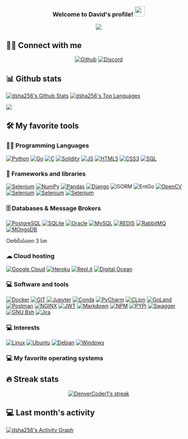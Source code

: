<!-- MORE https://github.com/alexandresanlim/Badges4-README.md-Profile -->


<h3 align="center">
    Welcome to David's profile!
    <img src="https://media.giphy.com/media/hvRJCLFzcasrR4ia7z/giphy.gif" width="28">
</h3>

<!--ANIMATED WELCOME TEXT -->
<p align="center">
    <a href="https://github.com/DenverCoder1/readme-typing-svg">
        <img
                src="https://readme-typing-svg.herokuapp.com/?lines=Software%20Engineer;More%20than%20two%20years%20of%20experience;Always%20learning%20new%20things;%20A%20Self-confidence%20and%20self-motivated&center=true&width=380&height=45"></a>
</p>


## 🙋‍♂️ Connect with me

<!-- Badges template - https://github.com/badges/shields -->
<p align="center">
    <a href="https://github.com/dsha256">
        <img alt="Github"
             src="https://img.shields.io/badge/GitHub-100000?style=for-the-badge&logo=github&logoColor=white"></a>
    <a href="https://discord.gg/tsTm3NX">
        <img alt="Discord"
             src="https://img.shields.io/badge/Discord-7289DA?style=for-the-badge&logo=discord&logoColor=white"></a>

</p>


## 📊 Github stats
<p>
    <a align="center" href="https://github-readme-stats.vercel.app/api?username=dsha256&show_icons=true&count_private=true&theme=react&hide_border=true&bg_color=1F222E&title_color=F85D7F&icon_color=F8D866"><img alt="dsha256's Github Stats"
                    src="https://github-readme-stats.vercel.app/api?username=dsha256&show_icons=true&count_private=true&theme=react&hide_border=true&bg_color=1F222E&title_color=F85D7F&icon_color=F8D866" /></a>
  <a align="center" href="https://denvercoder1-github-readme-stats.vercel.app/api/top-langs/?username=dsha256&langs_count=8&layout=compact&theme=react&hide_border=true&bg_color=1F222E&title_color=F85D7F&icon_color=F8D866">
    <img alt="dsha256's Top Languages" src="https://denvercoder1-github-readme-stats.vercel.app/api/top-langs/?username=dsha256&langs_count=8&layout=compact&theme=react&hide_border=true&bg_color=1F222E&title_color=F85D7F&icon_color=F8D866" /></a>
</p>

<p>
  <a align="center" href="https://github.com/ryo-ma/github-profile-trophy">
    <img src="https://github-profile-trophy.vercel.app/?username=dsha256&theme=monokai&column=8&no-frame=true&no-bg=true">
  </a>
</p>


## 🛠️ My favorite tools

### 👨‍💻 Programming Languages

<p>
    <a href="#">
        <img alt="Python"
             src="https://img.shields.io/badge/Python-3776AB?style=for-the-badge&logo=python&logoColor=white"></a>
     <a href="#">
        <img alt="Go"
             src="https://img.shields.io/badge/Go-00ADD8?style=for-the-badge&logo=go&logoColor=white"/></a>
    <a href="#">
        <img alt="C"
             src="https://img.shields.io/badge/c-%2300599C.svg?style=for-the-badge&logo=c&logoColor=white"/></a>
    <a href="#">
        <img alt="Solidity"
             src="https://img.shields.io/badge/Solidity-e6e6e6?style=for-the-badge&logo=solidity&logoColor=black"/></a>
    <a href="#">
        <img alt="JS"
             src="https://img.shields.io/badge/JavaScript-323330?style=for-the-badge&logo=javascript&logoColor=F7DF1E"/></a>
   <a href="#">
        <img alt="HTML5"
             src="https://img.shields.io/badge/HTML5-E34F26?style=for-the-badge&logo=html5&logoColor=white"/></a>
    <a href="#">
        <img alt="CSS3"
             src="https://img.shields.io/badge/CSS3-1572B6?style=for-the-badge&logo=css3&logoColor=white"/></a>
    <a href="#">
        <img alt="SQL"
             src="https://img.shields.io/badge/SQL%20-%23025E8C.svg?style=for-the-badge&logo=amazon-dynamodb&logoColor=white"></a>
    
</p>


### 🧰 Frameworks and libraries

<p>
    <a href="#">
        <img alt="Selenium"
             src="https://img.shields.io/badge/web3.js-F16822?style=for-the-badge&logo=web3.js&logoColor=white"/></a>
    <a href="#">
        <img alt="NumPy"
             src="https://img.shields.io/badge/numpy-%23013243.svg?style=for-the-badge&logo=numpy&logoColor=white"></a>
    <a href="#">
        <img alt="Pandas"
             src="https://img.shields.io/badge/pandas-%23150458.svg?style=for-the-badge&logo=pandas&logoColor=white"></a>
    <a href="#">
        <img alt="Django"
             src="https://img.shields.io/badge/Django-092E20?style=for-the-badge&logo=django&logoColor=green"></a>
    <img alt="GORM"
             src="https://img.shields.io/badge/GORM-00ADD8?style=for-the-badge&logo=go&logoColor=white"/></a>
    <img alt="EntGo"
             src="https://img.shields.io/badge/Ent Go-00ADD8?style=for-the-badge&logo=go&logoColor=white"/></a>
    <a href="#">
        <img alt="OpenCV"
             src="https://img.shields.io/badge/OpenCV-27338e?style=for-the-badge&logo=OpenCV&logoColor=white"/></a>
    <a href="#">
        <img alt="Selenium"
             src="https://img.shields.io/badge/Selenium-43B02A?style=for-the-badge&logo=Selenium&logoColor=white"/></a>
    <a href="#">
        <img alt="Selenium"
             src="https://img.shields.io/badge/CMake-064F8C?style=for-the-badge&logo=cmake&logoColor=white"/></a>
    <a href="#">
        <img alt="Selenium"
             src="https://img.shields.io/badge/Flask-000000?style=for-the-badge&logo=flask&logoColor=white"/></a>
</p>

### 🗄️ Databases & Message Brokers

<p>
    <a href="#">
        <img alt="PostgreSQL"
             src="https://img.shields.io/badge/PostgreSQL-316192?style=for-the-badge&logo=postgresql&logoColor=white"/></a>
    <a href="#">
        <img alt="SQLite"
             src="https://img.shields.io/badge/SQLite-07405E?style=for-the-badge&logo=sqlite&logoColor=white"/></a>
    <a href="#">
        <img alt="Oracle"
             src="https://img.shields.io/badge/Oracle-F80000?style=for-the-badge&logo=oracle&logoColor=black"/></a>
    <a href="#">
        <img alt="MySQL"
             src="https://img.shields.io/badge/MySQL-005C84?style=for-the-badge&logo=mysql&logoColor=white"/></a>
    <a href="#">
        <img alt="REDIS"
             src="https://img.shields.io/badge/redis-%23DD0031.svg?&style=for-the-badge&logo=redis&logoColor=white"/></a>
    <a href="#">
        <img alt="RabbitMQ"
             src="https://img.shields.io/badge/rabbitmq-%23FF6600.svg?&style=for-the-badge&logo=rabbitmq&logoColor=white"/></a>
    <a href="#">
        <img alt="MOngoDB"
             src="https://img.shields.io/badge/MongoDB-4EA94B?style=for-the-badge&logo=mongodb&logoColor=white"/></a>
    
</p> Oთხშაბათი 3 სთ 

### ☁ Cloud hosting
<p>
    <a href="#">
        <img alt="Google Cloud"
             src="https://img.shields.io/badge/Google_Cloud-4285F4?style=for-the-badge&logo=google-cloud&logoColor=white"></a>
    <a href="#">
        <img alt="Heroku"
             src="https://img.shields.io/badge/heroku-%23430098.svg?style=for-the-badge&logo=heroku&logoColor=white"/></a>
    <a href="#">
        <img alt="Repl.it"
             src="https://img.shields.io/badge/Repl.it-%230D101E.svg?style=for-the-badge&logo=Repl.it&logoColor=white"/></a>
    <a href="#">
        <img alt="Digital Ocean"
             src="https://img.shields.io/badge/Digital_Ocean-0080FF?style=for-the-badge&logo=DigitalOcean&logoColor=white"></a>
    <a href="#"><img alt="" src=""></a>
    <a href="#"><img alt="" src=""></a>
    <a href="#"><img alt="" src=""></a>
    <a href="#"><img alt="" src=""></a>
</p>

### 💻 Software and tools
<p>
    <a href="#">
        <img alt="Docker"
             src="https://img.shields.io/badge/Docker-2CA5E0?style=for-the-badge&logo=docker&logoColor=white"></a>
    <a href="#">
        <img alt="GIT"
             src="https://img.shields.io/badge/Git-F05032?style=for-the-badge&logo=git&logoColor=white"></a>
    <a href="#">
        <img alt="Jupyter"
             src="https://img.shields.io/badge/Jupyter-F37626.svg?&style=for-the-badge&logo=Jupyter&logoColor=white"></a>
    <a href="#">
        <img alt="Conda"
             src="https://img.shields.io/badge/conda-342B029.svg?&style=for-the-badge&logo=anaconda&logoColor=white"></a>
    <a href="#">
        <img alt="PyCharm"
             src="https://img.shields.io/badge/pycharm-143?style=for-the-badge&logo=pycharm&logoColor=black&color=black&labelColor=green"></a>
    <a href="#">
        <img alt="CLion"
             src="https://img.shields.io/badge/CLion-143?style=for-the-badge&logo=clion&logoColor=black&color=black&labelColor=orange"></a>
    <a href="#">
        <img alt="GoLand"
             src="https://img.shields.io/badge/GoLand%20-143?style=for-the-badge&logo=Go%20IDEA&logoColor=black&color=black&labelColor=yellow"></a>
    <a href="#">
        <img alt="Postman"
             src="https://img.shields.io/badge/Postman-FF6C37?style=for-the-badge&logo=Postman&logoColor=white"></a>
    <a href="#">
        <img alt="NGINX" 
             src="https://img.shields.io/badge/Nginx-009639?style=for-the-badge&logo=nginx&logoColor=white"></a>
    <a href="#">
        <img alt="JWT" 
             src="https://img.shields.io/badge/JWT-000000?style=for-the-badge&logo=JSON%20web%20tokens&logoColor=white"></a>
    <a href="#">
        <img alt="Markdown" 
             src="https://img.shields.io/badge/Markdown-000000?style=for-the-badge&logo=markdown&logoColor=white"></a>
    <a href="#">
        <img alt="NPM" 
             src="https://img.shields.io/badge/npm-CB3837?style=for-the-badge&logo=npm&logoColor=white"></a>
    <a href="#">
        <img alt="PYPi" 
             src="https://img.shields.io/badge/pypi-3775A9?style=for-the-badge&logo=pypi&logoColor=white"></a>
    <!-- <a href="#">
        <img alt="Redis" 
             src="https://img.shields.io/badge/redis-CC0000.svg?&style=for-the-badge&logo=redis&logoColor=white"></a> -->
    <a href="#">
        <img alt="Swagger" 
             src="https://img.shields.io/badge/Swagger-85EA2D?style=for-the-badge&logo=Swagger&logoColor=white"></a>
    <a href="#">
        <img alt="GNU Bsh" 
             src="https://img.shields.io/badge/GNU%20Bash-4EAA25?style=for-the-badge&logo=GNU%20Bash&logoColor=white"></a>
    <a href="#">
        <img alt="Jira" 
             src="https://img.shields.io/badge/Jira-0052CC?style=for-the-badge&logo=Jira&logoColor=white"></a>
</p>

### 💻 Interests


<p>
    <a href="#"><img alt="Linux"
                     src="https://img.shields.io/badge/Linux-FCC624?style=for-the-badge&logo=linux&logoColor=black"></a>
    <a href="#"><img alt="Ubuntu"
                     src="https://img.shields.io/badge/Ubuntu-E95420?style=for-the-badge&logo=ubuntu&logoColor=white"></a>
    <a href="#"><img alt="Debian"
                     src="https://img.shields.io/badge/Debian-A81D33?style=for-the-badge&logo=debian&logoColor=white"></a>
    <a href="#"><img alt="Windows"
                     src="https://img.shields.io/badge/Windows-0078D6?style=for-the-badge&logo=windows&logoColor=white"></a>

### 💻 My favorite operating systems

## 🔥 Streak stats

<!-- GitHub Readme Streak Stats - https://github.com/DenverCoder1/github-readme-streak-stats -->
<p align="center">
  <a href="#">
    <img title="🔥 Streak stats" alt="DenverCoder1's streak" src="https://github-readme-streak-stats.herokuapp.com/?user=dsha256&theme=monokai-metallian&hide_border=true"/>
  </a>
</p>

## 💻 Last month's activity
<!-- https://github.com/ashutosh00710/github-readme-activity-graph -->
<a href=""><img alt="dsha256's Activity Graph" src="https://activity-graph.herokuapp.com/graph?username=dsha256&bg_color=1F222E&color=F8D866&line=F85D7F&point=FFFFFF&hide_border=true" /></a>

